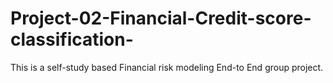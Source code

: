 # Project-02-Financial-Credit-score-classification-
This is a self-study based Financial risk modeling End-to End group project.
